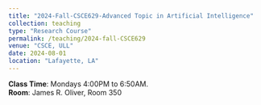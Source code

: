 ```yaml
---
title: "2024-Fall-CSCE629-Advanced Topic in Artificial Intelligence"
collection: teaching
type: "Research Course"
permalink: /teaching/2024-fall-CSCE629
venue: "CSCE, ULL"
date: 2024-08-01
location: "Lafayette, LA"
---
```


**Class Time**: Mondays 4:00PM to 6:50AM.  
**Room**: James R. Oliver, Room 350

